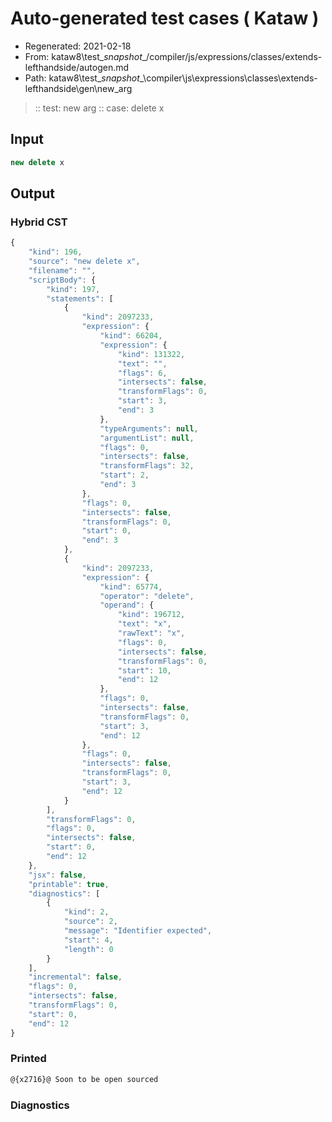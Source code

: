 # Auto-generated test cases ( Kataw )
- Regenerated: 2021-02-18
- From: kataw8\test\__snapshot__/compiler/js/expressions/classes/extends-lefthandside/autogen.md
- Path: kataw8\test\__snapshot__\compiler\js\expressions\classes\extends-lefthandside\gen\new_arg
> :: test: new arg
> :: case: delete x
## Input

`````js
new delete x
`````

## Output


### Hybrid CST


```javascript
{
    "kind": 196,
    "source": "new delete x",
    "filename": "",
    "scriptBody": {
        "kind": 197,
        "statements": [
            {
                "kind": 2097233,
                "expression": {
                    "kind": 66204,
                    "expression": {
                        "kind": 131322,
                        "text": "",
                        "flags": 6,
                        "intersects": false,
                        "transformFlags": 0,
                        "start": 3,
                        "end": 3
                    },
                    "typeArguments": null,
                    "argumentList": null,
                    "flags": 0,
                    "intersects": false,
                    "transformFlags": 32,
                    "start": 2,
                    "end": 3
                },
                "flags": 0,
                "intersects": false,
                "transformFlags": 0,
                "start": 0,
                "end": 3
            },
            {
                "kind": 2097233,
                "expression": {
                    "kind": 65774,
                    "operator": "delete",
                    "operand": {
                        "kind": 196712,
                        "text": "x",
                        "rawText": "x",
                        "flags": 0,
                        "intersects": false,
                        "transformFlags": 0,
                        "start": 10,
                        "end": 12
                    },
                    "flags": 0,
                    "intersects": false,
                    "transformFlags": 0,
                    "start": 3,
                    "end": 12
                },
                "flags": 0,
                "intersects": false,
                "transformFlags": 0,
                "start": 3,
                "end": 12
            }
        ],
        "transformFlags": 0,
        "flags": 0,
        "intersects": false,
        "start": 0,
        "end": 12
    },
    "jsx": false,
    "printable": true,
    "diagnostics": [
        {
            "kind": 2,
            "source": 2,
            "message": "Identifier expected",
            "start": 4,
            "length": 0
        }
    ],
    "incremental": false,
    "flags": 0,
    "intersects": false,
    "transformFlags": 0,
    "start": 0,
    "end": 12
}
```

### Printed


```javascript
@{x2716}@ Soon to be open sourced
```

### Diagnostics


```javascript

```

